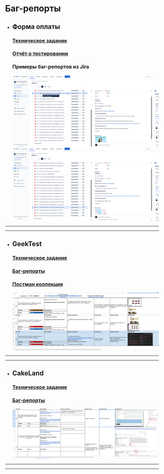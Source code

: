 # Баг-репорты

* ## Форма оплаты
    ### [Техническое задание](https://docs.google.com/document/d/1zQxoBdBGDVlQkiEaYuoHzY-ub9MibVqas4B4bLGp8gk/edit?usp=sharing)

    ### [Отчёт о тестировании](https://drive.google.com/file/d/1EPLovUtmWLR0sVN39sch2BVtaDoD3QVu/view?usp=sharing)

    ### Примеры баг-репортов из Jira

    ![Header](https://github.com/VladimirBychkov33/bugreports/blob/main/%D0%B1%D0%B0%D0%B3%202%20%D0%B8%D0%B7%20Jira.png)
    ![Header](https://github.com/VladimirBychkov33/bugreports/blob/main/%D0%B1%D0%B0%D0%B3%20%D0%B8%D0%B7%20Jira.png)

---
---
    

* ## GeekTest
    ### [Техническое задание](https://docs.google.com/document/d/1vS1A2lISyA9_-2J-gqDf88b44gIOWCUK1--zs6qFqMo/edit?usp=sharing)

    ### [Баг-репорты](https://docs.google.com/spreadsheets/d/1sHwUEjoyO5hq08YYoIHc9j2xKcri3nP5gXoN66a5rbE/edit#gid=129259580)

    ### [Постман коллекция](https://drive.google.com/file/d/1FZ8t-P6d6s9WwCFCFAPI64tQ-_8EPGmr/view?usp=drive_link)

    ![Header](https://github.com/VladimirBychkov33/bugreports/blob/main/%D0%B1%D0%B0%D0%B3%D0%B8%20GeekTest.png)
    
 ---
 ---

* ## CakeLand
    ### [Техническое задание](https://docs.google.com/document/d/1qsVoFPVeSFQ0NKv9pyIIK7orIMw9-OvH90GzmndZh40/edit?usp=sharing)

    ### [Баг-репорты](https://docs.google.com/spreadsheets/d/11TGYclz0u7FJnfoVo5u-9fJns-kaP-brVukK_dIkVAk/edit#gid=129259580)

    ![Header](https://github.com/VladimirBychkov33/bugreports/blob/main/%D0%B1%D0%B0%D0%B3%D0%B8%20CakeLand.png)

---
---